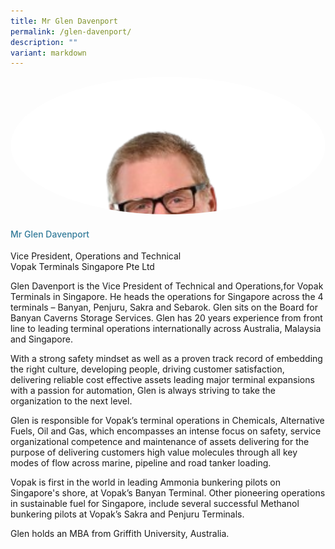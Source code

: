 ```yaml
---
title: Mr Glen Davenport
permalink: /glen-davenport/
description: ""
variant: markdown
---
```

<div class="row"> 
<div class="col is-3"><img src="/images/Speakers/2024/Speaker_-_Mr_Glen_Davenport.png" alt="Mr Glen Davenport" class="image-adjust"></div> 
<div class="col is-9 speaker-details"> <h4>Mr Glen Davenport</h4> <p>Vice President, Operations and Technical<br>Vopak Terminals Singapore Pte Ltd</p>          

<p>Glen Davenport is the Vice President of Technical and Operations,for Vopak Terminals in Singapore. He heads the operations for Singapore across the 4 terminals – Banyan, Penjuru, Sakra and Sebarok. Glen sits on the Board for Banyan Caverns Storage Services. Glen has 20 years experience from front line to leading
terminal operations internationally across Australia, Malaysia and Singapore.</p>

<p>With a strong safety mindset as well as a proven track record of
embedding the right culture, developing people, driving customer
satisfaction, delivering reliable cost effective assets leading major
terminal expansions with a passion for automation, Glen is always
striving to take the organization to the next level.</p>

<p>Glen is responsible for Vopak’s terminal operations in Chemicals,
Alternative Fuels, Oil and Gas, which encompasses an intense focus
on safety, service organizational competence and maintenance of
assets delivering for the purpose of delivering customers high value
molecules through all key modes of flow across marine, pipeline and
road tanker loading.</p>

<p>Vopak is first in the world in leading Ammonia bunkering pilots on
Singapore's shore, at Vopak’s Banyan Terminal. Other pioneering
operations in sustainable fuel for Singapore, include several
successful Methanol bunkering pilots at Vopak’s Sakra and Penjuru
Terminals.</p>

<p>Glen holds an MBA from Griffith University, Australia.</p>
</div>
  </div>
<style type="text/css"> 
  .image-adjust{
		object-fit: cover;
		height: 220px;
		width: 100%;
		border-radius:50%;
		object-position: top center;
	}
    .is-left{
      text-align: left;
    }
    h4{
      font-weight: 500; 
      color: #337B9A !important;
    }
     .speaker-details p { text-align: justified; }
  </style>
